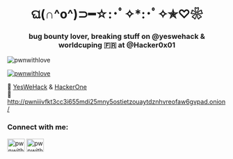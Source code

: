 <h1 align="center">ଘ(∩^o^)⊃━☆:･ﾟ✧*:･ﾟ✧✯♡❀ </h1>
<h3 align="center">bug bounty lover, breaking stuff on @yeswehack & worldcuping 🇫🇷 at @Hacker0x01
 </h3>
<p align="left"> <img src="https://komarev.com/ghpvc/?username=pwnwithlove&label=Profile%20views&color=ff69b4&style=flat" alt="pwnwithlove" /> </p>

<p align="left"> <a href="https://twitter.com/pwnwithlove" target="blank"><img src="https://img.shields.io/twitter/follow/pwnwithlove?logo=twitter&style=for-the-badge" alt="pwnwithlove" /></a> </p>

 🚩 [YesWeHack](https://yeswehack.com/hunters/pwnwithlove) & [HackerOne](https://hackerone.com/pwnwithlove)  
 🌸 http://pwniiivfkt3cc3i655mdi25mny5ostietzouaytdznhvreofaw6gvpad.onion/
<h3 align="left">Connect with me:</h3>
<p align="left">
<a href="https://twitter.com/pwnwithlove" target="blank"><img align="center" src="https://raw.githubusercontent.com/rahuldkjain/github-profile-readme-generator/master/src/images/icons/Social/twitter.svg" alt="pwnwithlove" height="30" width="40" /></a>
<a href="https://discord.gg/pwnwithlove#1984" target="blank"><img align="center" src="https://raw.githubusercontent.com/rahuldkjain/github-profile-readme-generator/master/src/images/icons/Social/discord.svg" alt="pwnwithlove#1984" height="30" width="40" /></a>
</p>
